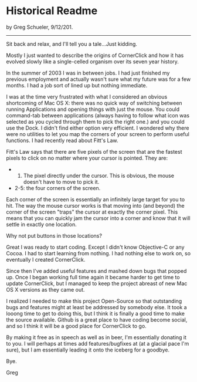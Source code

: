 Historical Readme
=====

by Greg Schueler, 9/12/201.
- - - 


Sit back and relax, and I'll tell you a tale...Just kidding.

Mostly I just wanted to describe the origins of CornerClick and
how it has evolved slowly like a single-celled organism over its
seven year history.

In the summer of 2003 I was in between jobs.  I had just finished my 
previous employment and actually wasn't sure what my future was
for a few months.  I had a job sort of lined up but nothing immediate.

I was at the time very frustrated with what I considered an obvious shortcoming
of Mac OS X: there was no quick way of switching between running Applications 
and opening things with just the mouse.  You could command-tab between applications (always
having to follow what icon was selected as you cycled through them to pick the right one.) and
you could use the Dock.  I didn't find either option very efficient.  I wondered why there
were no utilities to let you map the corners of your screen to perform useful functions.  I 
had recently read about Fitt's Law. 

Fitt's Law says that there are five pixels of the screen that are the fastest pixels to click on
no matter where your cursor is pointed.  They are:

* 1. The pixel directly under the cursor.  This is obvious, the mouse doesn't have to move to pick it.
* 2-5: the four corners of the screen.

Each corner of the screen is essentially an infinitely large target for you to hit.  The way
the mouse cursor works is that moving into (and beyond) the corner of the screen "traps" the 
cursor at exactly the corner pixel.  This means that you can quickly jam the cursor into a corner
and know that it will settle in exactly one location.

Why not put buttons in those locations?

Great I was ready to start coding.  Except I didn't know Objective-C or any Cocoa. I had to start
learning from nothing.  I had nothing else to work on, so eventually I created CornerClick.

Since then I've added useful features and mashed down bugs that popped up.  Once I began 
working full time again it became harder to get time to update CornerClick, but I managed
to keep the project abreast of new Mac OS X versions as they came out.

I realized I needed to make this project Open-Source so that outstanding bugs and features might
at least be addressed by somebody else.  It took a looong time to get to doing this, but I think it is 
finally a good time to make the source available.  Github is a great place to have coding become social, and so I think it will be a good place for CornerClick to go.

By making it free as in speech as well as in beer, I'm essentially donating it to you.  I will perhaps
at times add features/bugfixes at (at a glacial pace I'm sure), but I am essentially leading it onto the iceberg for a goodbye. 

Bye.

Greg